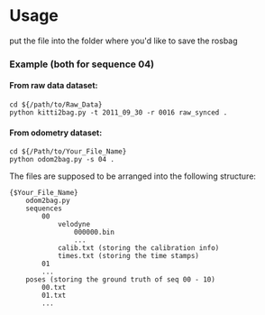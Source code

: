 # Usage

put the file into the folder where you'd like to save the rosbag
### Example (both for sequence 04)
#### From raw data dataset: 
<!--current path `/media/robin/Harddisk_thesis/Raw_Data/`-->
```
cd ${/path/to/Raw_Data}
python kitti2bag.py -t 2011_09_30 -r 0016 raw_synced .
```
#### From odometry dataset:  
```
cd ${/Path/to/Your_File_Name}
python odom2bag.py -s 04 .
```
The files are supposed to be arranged into the following structure:
```
{$Your_File_Name}
    odom2bag.py
    sequences
        00
            velodyne
                000000.bin
                ...
            calib.txt (storing the calibration info)
            times.txt (storing the time stamps)
        01
        ...
    poses (storing the ground truth of seq 00 - 10)          
        00.txt
        01.txt
        ...
```
<!---current path `/media/robin/Harddisk_thesis/Odometry_Benchmark/dataset/`-->


